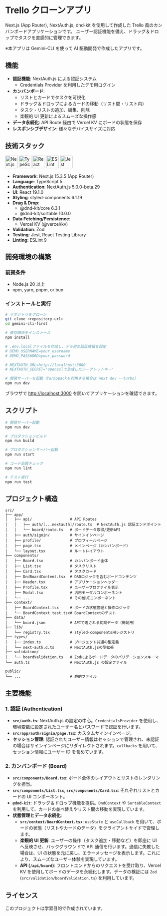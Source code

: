 # Trello クローンアプリ

Next.js (App Router), NextAuth.js, dnd-kit を使用して作成した Trello 風のカンバンボードアプリケーションです。
ユーザー認証機能を備え、ドラッグ＆ドロップでタスクを直感的に管理できます。

※本アプリは Gemini-CLI を使って AI 駆動開発で作成したアプリです。

## 機能

- **認証機能**: NextAuth.js による認証システム
  - Credentials Provider を利用したデモ用ログイン
- **カンバンボード**:
  - リストとカードでタスクを可視化
  - ドラッグ＆ドロップによるカードの移動（リスト間・リスト内）
  - タスク・リストの追加、編集、削除
  - 楽観的 UI 更新によるスムーズな操作感
- **データ永続化**: API Route 経由で Vercel KV にボードの状態を保存
- **レスポンシブデザイン**: 様々なデバイスサイズに対応

## 技術スタック

<p>
  <img src="https://cdn.jsdelivr.net/gh/devicons/devicon@latest/icons/nextjs/nextjs-original.svg" alt="Next.js" width="40" height="40"/>
  <img src="https://cdn.jsdelivr.net/gh/devicons/devicon@latest/icons/typescript/typescript-original.svg" alt="TypeScript" width="40" height="40"/>
  <img src="https://cdn.jsdelivr.net/gh/devicons/devicon@latest/icons/react/react-original.svg" alt="React" width="40" height="40"/>
  <img src="https://cdn.jsdelivr.net/gh/devicons/devicon@latest/icons/eslint/eslint-original.svg" alt="ESLint" width="40" height="40"/>
  <img src="https://cdn.jsdelivr.net/gh/devicons/devicon@latest/icons/jest/jest-plain.svg" alt="Jest" width="40" height="40" />
</p>

- **Framework**: Next.js 15.3.5 (App Router)
- **Language**: TypeScript 5
- **Authentication**: NextAuth.js 5.0.0-beta.29
- **UI**: React 19.1.0
- **Styling**: styled-components 6.1.19
- **Drag & Drop**:
  - @dnd-kit/core 6.3.1
  - @dnd-kit/sortable 10.0.0
- **Data Fetching/Persistence**:
  - Vercel KV (@vercel/kv)
- **Validation**: Zod
- **Testing**: Jest, React Testing Library
- **Linting**: ESLint 9

## 開発環境の構築

### 前提条件

- Node.js 20 以上
- npm, yarn, pnpm, or bun

### インストールと実行

```bash
# リポジトリをクローン
git clone <repository-url>
cd gemini-cli-first

# 依存関係をインストール
npm install

# .env.localファイルを作成し、デモ用の認証情報を設定
# DEMO_USERNAME=your_username
# DEMO_PASSWORD=your_password

# NEXTAUTH_URL=http://localhost:3000
# NEXTAUTH_SECRET="opensslで生成したシークレットキー"

# 開発サーバーを起動（Turbopackを利用する場合は next dev --turbo）
npm run dev
```

ブラウザで [http://localhost:3000](http://localhost:3000) を開いてアプリケーションを確認できます。

## スクリプト

```bash
# 開発サーバー起動
npm run dev

# プロダクションビルド
npm run build

# プロダクションサーバー起動
npm run start

# コード品質チェック
npm run lint

# テスト実行
npm run test
```

## プロジェクト構造

```
src/
├── app/
│   ├── api/                 # API Routes
│   │   ├── auth/[...nextauth]/route.ts  # NextAuth.js 認証エンドポイント
│   │   └── board/route.ts   # ボードデータ取得/更新API
│   ├── auth/signin/         # サインインページ
│   ├── profile/             # プロフィールページ
│   ├── page.tsx             # メインページ（カンバンボード）
│   └── layout.tsx           # ルートレイアウト
├── components/
│   ├── Board.tsx            # カンバンボード全体
│   ├── List.tsx             # タスクリスト
│   ├── Card.tsx             # タスクカード
│   ├── DndBoardContent.tsx  # D&Dロジックを含むボードコンテンツ
│   ├── Header.tsx           # アプリケーションヘッダー
│   ├── Profile.tsx          # ユーザープロファイル表示
│   ├── Modal.tsx            # 汎用モーダルコンポーネント
│   └── ...                  # その他UIコンポーネント
├── context/
│   ├── BoardContext.tsx     # ボードの状態管理と操作ロジック
│   └── BoardContext.test.tsx# BoardContextのテスト
├── data/
│   └── board.json           # APIで返される初期データ（開発用）
├── lib/
│   └── registry.tsx         # styled-components用レジストリ
├── types/
│   ├── index.ts             # プロジェクト共通の型定義
│   └── next-auth.d.ts       # NextAuth.jsの型拡張
├── validation/
│   └── boardValidation.ts   # Zodによるボードデータのバリデーションスキーマ
└── auth.ts                  # NextAuth.js の設定ファイル

public/
└── ...                      # 静的ファイル

```

## 主要機能

### 1. 認証 (Authentication)

- **`src/auth.ts`**: NextAuth.js の設定の中心。`CredentialsProvider` を使用し、環境変数に設定されたユーザー名とパスワードで認証を行います。
- **`src/app/auth/signin/page.tsx`**: カスタムサインインページ。
- **セッション管理**: 認証されたユーザー情報はセッションで管理され、未認証の場合はサインインページにリダイレクトされます。`callbacks` を用いて、セッション情報にユーザー ID を含めています。

### 2. カンバンボード (Board)

- **`src/components/Board.tsx`**: ボード全体のレイアウトとリストのレンダリングを担当。
- **`src/components/List.tsx`**, **`src/components/Card.tsx`**: それぞれリストとカードの UI コンポーネント。
- **`@dnd-kit`**: ドラッグ＆ドロップ機能を提供。`DndContext` や `SortableContext` を利用して、カードの並べ替えやリスト間の移動を実現しています。
- **状態管理とデータ永続化**:
  - **`src/context/BoardContext.tsx`**: `useState` と `useCallback` を用いて、ボードの状態（リストやカードのデータ）をクライアントサイドで管理します。
  - **楽観的 UI 更新**: ユーザーの操作（タスク追加・移動など）を即座に UI へ反映させ、バックグラウンドで API 通信を行います。通信に失敗した場合は、UI の状態を元に戻し、エラーメッセージを表示します。これにより、スムーズなユーザー体験を実現しています。
  - **API (`/api/board`)**: フロントエンドからのリクエストを受け取り、Vercel KV を使用してボードのデータを永続化します。データの検証には `Zod` (`src/validation/boardValidation.ts`) を利用しています。

## ライセンス

このプロジェクトは学習目的で作成されています。
